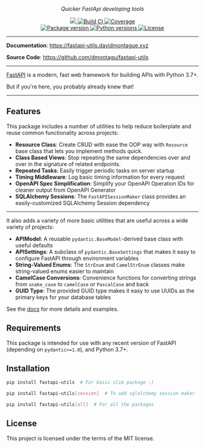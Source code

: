 <p align="center">
    <em>Quicker FastApi developing tools</em>
</p>
<p align="center">
<a href="https://github.com/dmontagu/fastapi-utils" target="_blank">
	<img src="https://img.shields.io/github/last-commit/dmontagu/fastapi-utils.svg">
	<img src="https://github.com/dmontagu/fastapi-utils/workflows/build/badge.svg" alt="Build CI">
</a>
<a href="https://codecov.io/gh/dmontagu/fastapi-utils" target="_blank">
    <img src="https://codecov.io/gh/dmontagu/fastapi-utils/branch/master/graph/badge.svg" alt="Coverage">
</a>
<br />
<a href="https://pypi.org/project/fastapi-utils" target="_blank">
    <img src="https://badge.fury.io/py/fastapi-utils.svg" alt="Package version">
</a>
<a href="https://github.com/dmontagu/fastapi-utils" target="_blank">
    <img src="https://img.shields.io/pypi/pyversions/fastapi-utils.svg" alt="Python versions">
    <img src="https://img.shields.io/github/license/dmontagu/fastapi-utils.svg" alt="License">
</a>
</p>

---
**Documentation**: <a href="https://fastapi-utils.davidmontague.xyz" target="_blank">https://fastapi-utils.davidmontague.xyz</a>

**Source Code**: <a href="https://github.com/dmontagu/fastapi-utils" target="_blank">https://github.com/dmontagu/fastapi-utils</a>

---

<a href="https://fastapi.tiangolo.com">FastAPI</a> is a modern, fast web framework for building APIs with Python 3.7+.

But if you're here, you probably already knew that!

---

## Features

This package includes a number of utilities to help reduce boilerplate and reuse common functionality across projects:

* **Resource Class**: Create CRUD with ease the OOP way with `Resource` base class that lets you implement methods quick.
* **Class Based Views**: Stop repeating the same dependencies over and over in the signature of related endpoints.
* **Repeated Tasks**: Easily trigger periodic tasks on server startup
* **Timing Middleware**: Log basic timing information for every request
* **OpenAPI Spec Simplification**: Simplify your OpenAPI Operation IDs for cleaner output from OpenAPI Generator
* **SQLAlchemy Sessions**: The `FastAPISessionMaker` class provides an easily-customized SQLAlchemy Session dependency

---

It also adds a variety of more basic utilities that are useful across a wide variety of projects:

* **APIModel**: A reusable `pydantic.BaseModel`-derived base class with useful defaults
* **APISettings**: A subclass of `pydantic.BaseSettings` that makes it easy to configure FastAPI through environment variables
* **String-Valued Enums**: The `StrEnum` and `CamelStrEnum` classes make string-valued enums easier to maintain
* **CamelCase Conversions**: Convenience functions for converting strings from `snake_case` to `camelCase` or `PascalCase` and back
* **GUID Type**: The provided GUID type makes it easy to use UUIDs as the primary keys for your database tables

See the [docs](https://fastapi-utils.davidmontague.xyz/) for more details and examples.

## Requirements

This package is intended for use with any recent version of FastAPI (depending on `pydantic>=1.0`), and Python 3.7+.

## Installation

```bash
pip install fastapi-utils  # For basic slim package :)

pip install fastapi-utils[session]  # To add sqlalchemy session maker

pip install fastapi-utils[all]  # For all the packages
```

## License

This project is licensed under the terms of the MIT license.
